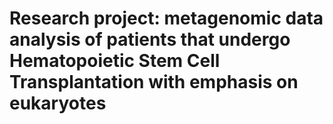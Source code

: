 # Research project: metagenomic data analysis of patients that undergo Hematopoietic Stem Cell Transplantation with emphasis on eukaryotes
#
